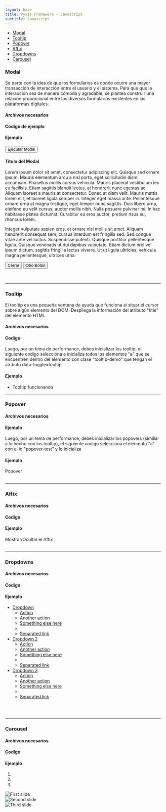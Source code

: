 ```yaml
---
layout: base
title: Pyxis Framework - Javascript
subtitle: Javascript
---
```


<div class='col-lg-5 col-md-5 oculto-sm oculto-xs'>
<a name='ancla' id='a'></a>
<div class='menu-affix alto-affix'>
<div data-spy="affix" data-offset-top="220">
    <ul>
        <li><a class='xs gris-oscuro gruesa' href='#titulo-uno'>Modal</a></li>
        <li><a class='xs gris-oscuro gruesa' href='#titulo-dos'>Tooltip</a></li>
        <li><a class='xs gris-oscuro gruesa' href='#titulo-tres'>Popover</a></li>
        <li><a class='xs gris-oscuro gruesa' href='#titulo-cuatro'>Affix</a></li>
        <li><a class='xs gris-oscuro gruesa' href='#titulo-cinco'>Dropdowns</a></li>
        <li><a class='xs gris-oscuro gruesa' href='#titulo-seis'>Carousel</a></li>
    </ul>
</div>
</div>
</div>

<div class='col-lg-19 col-lg-offset-0 col-md-18 col-md-offset-1'>

<!-- Modal -->
<h3 class='rojo-claro'>Modal</h3><a name="titulo-uno"></a>
<p>Se parte con la idea de que los formularios es donde ocurre una mayor transacción de interacción entre el usuario y el sistema. Para que que la interacción sea de manera cómoda y agradable, se plantea construir una relación proporcional entre los diversos formularios existentes en las plataformas digitales.</p> 
<h4>Archivos necesarios</h4>
<script src="https://gist.github.com/IdarGonzalez/9631633.js"></script>
<h4>Codigo de ejemplo</h4>
<script src="https://gist.github.com/IdarGonzalez/9631681.js"></script>
<h4>Ejemplo</h4>
<button class="btn btn-sm" data-toggle="modal" data-target="#modal_de_ejemplo"> Ejecutar Modal </button>
<div class="modal fade" id="modal_de_ejemplo" tabindex="-1" role="dialog" aria-labelledby="myModalLabel" aria-hidden="true">
	<div class="modal-dialog">
	    <div class="modal-content">
	        <div class="modal-header">
	            <h4 class="modal-title" id="myModalLabel">Titulo del Modal</h4>
	        </div>
	        <div class="modal-body">
	    		<p>
	            	Lorem ipsum dolor sit amet, consectetur adipiscing elit. Quisque sed ornare ipsum. Mauris elementum arcu a nisl porta, eget sollicitudin diam accumsan. Phasellus mollis cursus vehicula. Mauris placerat vestibulum leo eu facilisis. Etiam sagittis blandit lectus, at hendrerit nunc egestas ac. Aliquam laoreet a mauris at consectetur. Donec at diam velit. Mauris mattis lorem elit, et laoreet ligula semper in. Integer eget massa ante. Pellentesque ornare urna at magna tristique, eget tempor nunc sagittis. Duis libero urna, eleifend eu velit cursus, auctor mollis nibh. Nulla posuere pulvinar mi. In hac habitasse platea dictumst. Curabitur eu eros auctor, pretium risus eu, rhoncus lorem.
	            </p>
	            <p>
	                Integer vulputate sapien eros, et ornare nisl mollis sit amet. Aliquam hendrerit consequat sem, cursus interdum est fringilla sed. Sed congue vitae ante vel luctus. Suspendisse potenti. Quisque porttitor pellentesque ligula. Quisque venenatis ut dui dapibus vulputate. Etiam dictum orci vel ipsum dictum, sagittis fringilla lectus viverra. Ut ut ligula ultricies, vehicula magna pellentesque, ultrices urna.
	            </p>
	        </div>
	        <div class="modal-footer">
	            <button type="button" class="btn btn-default" data-dismiss="modal">Cerrar</button>
	            <button type="button" class="btn btn-primary">Otro Boton</button>
	        </div>    
	    </div>
	</div>
</div>
<br/><br/><hr>

<!-- Tooltip -->
<h3 class='rojo-claro'>Tooltip</h3><a name="titulo-dos"></a>  
<p>El tooltip es una pequeña ventana de ayuda que funciona al situar el cursor sobre algún elemento del DOM. Despliega la información del atributo "title" del elemento HTML</p>
<h4>Archivos necesarios</h4>
<script src="https://gist.github.com/IdarGonzalez/9631721.js"></script>
<h4>Codigo</h4>
<script src="https://gist.github.com/IdarGonzalez/9631808.js"></script>
<p>Luego, por un tema de performance, debes inicializar los tooltip, el siguiente codigo selecciona e inicializa todos los elementos "a" que se encuentren dentro del elemento con clase "tooltip-demo" que tengan el atributo data-toggle=tooltip </p>
<script src="https://gist.github.com/IdarGonzalez/9631822.js"></script>
<h4>Ejemplo</h4>
<ul class="tooltip-demo">
    <li><a data-toggle="tooltip" data-original-title="Este es un tooltip">Tooltip funcionando</a></li>
</ul><hr>
<script> $('.tooltip-demo').tooltip({selector: "a[data-toggle=tooltip]"});</script>

<!-- Popover -->
<h3 class='rojo-claro'>Popover</h3><a name="titulo-tres"></a>  
<h4>Archivos necesarios</h4> 
<script src="https://gist.github.com/IdarGonzalez/9631854.js"></script>
<h4>Ejemplo</h4>
<script src="https://gist.github.com/IdarGonzalez/9631878.js"></script>
<p>Luego, por un tema de performance, debes inicializar los popovers (similiar a lo hecho con los tooltip), el siguiente codigo selecciona el elemento "a" con el id "popover-test" y lo inicializa </p>  
<script src="https://gist.github.com/IdarGonzalez/9631895.js"></script>
<h4>Ejemplo</h4>
<a class="btn" id="popover-test" title="" data-content="Este es un popover..." data-toggle="popover" data-original-title="Titulo de un popover">Popover</a><br /><br /><hr>
<script>$('#popover-test').popover();</script>

<!-- Affix -->
<h3 class='rojo-claro'>Affix</h3><a name="titulo-cuatro"></a>  
<h4>Archivos necesarios</h4>
<script src="https://gist.github.com/IdarGonzalez/9631927.js"></script>
<h4>Codigo</h4>
<script src="https://gist.github.com/IdarGonzalez/9632005.js"></script>
<h4>Ejemplo</h4>
<a id="link_ejemplo_affix" data-original-title="Mostrar el Affix, Lo puedes ocultar con el mismo boton">Mostrar/Ocultar el Affix</a>
<br /><br /><hr>

<!-- Dorpdowns -->
<h3 class='rojo-claro'>Dropdowns</h3><a name="titulo-cinco"></a>  
<h4>Archivos necesarios</h4>
<script src="https://gist.github.com/IdarGonzalez/9632079.js"></script>
<h4>Codigo</h4>
<script src="https://gist.github.com/IdarGonzalez/9632092.js"></script>
<h4>Ejemplo</h4>
<ul class="nav nav-pills">
    <li class="dropdown">
      <a href="#" data-toggle="dropdown" role="button" id="drop4" class="dropdown-toggle">Dropdown <b class="caret"></b></a>
      <ul aria-labelledby="drop4" role="menu" class="dropdown-menu" id="menu1">
        <li role="presentation"><a href="#" tabindex="-1" role="menuitem">Action</a></li>
        <li role="presentation"><a href="#" tabindex="-1" role="menuitem">Another action</a></li>
        <li role="presentation"><a href="#" tabindex="-1" role="menuitem">Something else here</a></li>
        <li class="divider" role="presentation"></li>
        <li role="presentation"><a href="#" tabindex="-1" role="menuitem">Separated link</a></li>
      </ul>
    </li>
    <li class="dropdown">
      <a href="#" data-toggle="dropdown" role="button" id="drop5" class="dropdown-toggle">Dropdown 2 <b class="caret"></b></a>
      <ul aria-labelledby="drop5" role="menu" class="dropdown-menu" id="menu2">
        <li role="presentation"><a href="#" tabindex="-1" role="menuitem">Action</a></li>
        <li role="presentation"><a href="#" tabindex="-1" role="menuitem">Another action</a></li>
        <li role="presentation"><a href="#" tabindex="-1" role="menuitem">Something else here</a></li>
        <li class="divider" role="presentation"></li>
        <li role="presentation"><a href="#" tabindex="-1" role="menuitem">Separated link</a></li>
      </ul>
    </li>
    <li class="dropdown">
      <a href="#" data-toggle="dropdown" role="button" id="drop5" class="dropdown-toggle">Dropdown 3 <b class="caret"></b></a>
      <ul aria-labelledby="drop5" role="menu" class="dropdown-menu" id="menu3">
        <li role="presentation"><a href="#" tabindex="-1" role="menuitem">Action</a></li>
        <li role="presentation"><a href="#" tabindex="-1" role="menuitem">Another action</a></li>
        <li role="presentation"><a href="#" tabindex="-1" role="menuitem">Something else here</a></li>
        <li class="divider" role="presentation"></li>
        <li role="presentation"><a href="#" tabindex="-1" role="menuitem">Separated link</a></li>
      </ul>
    </li>
  </ul>
<br /><br /><hr>

<!-- Carousel -->
<h3 class='rojo-claro'>Carousel</h3><a name="titulo-seis"></a>  
<h4>Archivos necesarios</h4>
<script src="https://gist.github.com/IdarGonzalez/9691248.js"></script>
<h4>Codigo</h4>
<script src="https://gist.github.com/IdarGonzalez/9691318.js"></script>    
<h4>Ejemplo</h4>
<div data-ride="carousel" class="carousel slide col-md-22" id="carousel-example-generic">
  <ol class="carousel-indicators">
    <li class="" data-slide-to="0" data-target="#carousel-example-generic"></li>
    <li data-slide-to="1" data-target="#carousel-example-generic" class="active"></li>
    <li data-slide-to="2" data-target="#carousel-example-generic"></li>
  </ol>
  <div class="carousel-inner">
    <div class="item">
      <img alt="First slide" src="img/mantoaero2.jpg">
    </div>
    <div class="item active">
      <img alt="Second slide" src="img/torneo2.jpg">
    </div>
    <div class="item">
      <img alt="Third slide" src="img/manto4.jpg">
    </div>
  </div>
  <a data-slide="prev" href="#carousel-example-generic" class="left carousel-control">
    <span class="ico-anterior"></span>
  </a>
  <a data-slide="next" href="#carousel-example-generic" class="right carousel-control">
    <span class="ico-siguiente"></span>
  </a>
</div>
<script>     
	$( "#link_ejemplo_affix" ).click(function() {
	$( "#navbar" ).toggle();
	});
</script>

</div><!-- fin de pag -->